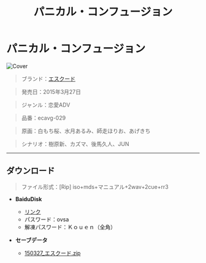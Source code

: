 ﻿---
layout: mypost
title: パニカル・コンフュージョン
categories: [エスクード]
---

# パニカル・コンフュージョン

![Cover](150327_エスクード.jpg)

> ブランド：<a href="https://www.escude.co.jp/" target="_blank">エスクード</a>

> 発売日：2015年3月27日

> ジャンル：恋愛ADV

> 品番：ecavg-029

> 原画：白もち桜、水月あるみ、師走ほりお、あげきち

> シナリオ：樹原新、カズマ、後馬久人、JUN

---
## ダウンロード
> ファイル形式：[Rip] iso+mds+マニュアル+2wav+2cue+rr3

  - **BaiduDisk**

    - [リンク](https://pan.baidu.com/s/1ksx3kwbhiEjbrLPzy4IDdQ)
    - パスワード：ovsa
    - 解凍パスワード：Ｋｏｕｅｎ（全角）
  - **セーブデータ**

    - [150327_エスクード.zip](150327_エスクード.zip)
